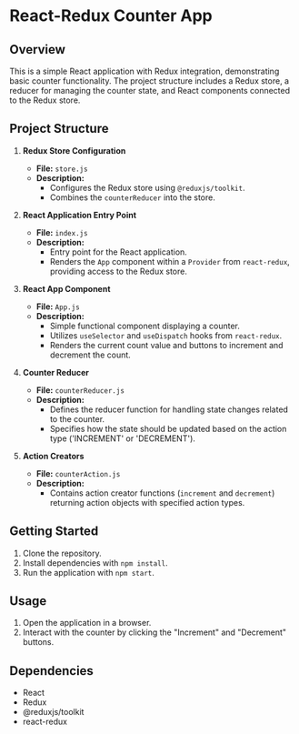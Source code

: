 # React-Redux Counter App

## Overview

This is a simple React application with Redux integration, demonstrating basic counter functionality. The project structure includes a Redux store, a reducer for managing the counter state, and React components connected to the Redux store.

## Project Structure

1. **Redux Store Configuration**

   - **File:** `store.js`
   - **Description:**
     - Configures the Redux store using `@reduxjs/toolkit`.
     - Combines the `counterReducer` into the store.

2. **React Application Entry Point**

   - **File:** `index.js`
   - **Description:**
     - Entry point for the React application.
     - Renders the `App` component within a `Provider` from `react-redux`, providing access to the Redux store.

3. **React App Component**

   - **File:** `App.js`
   - **Description:**
     - Simple functional component displaying a counter.
     - Utilizes `useSelector` and `useDispatch` hooks from `react-redux`.
     - Renders the current count value and buttons to increment and decrement the count.

4. **Counter Reducer**

   - **File:** `counterReducer.js`
   - **Description:**
     - Defines the reducer function for handling state changes related to the counter.
     - Specifies how the state should be updated based on the action type ('INCREMENT' or 'DECREMENT').

5. **Action Creators**
   - **File:** `counterAction.js`
   - **Description:**
     - Contains action creator functions (`increment` and `decrement`) returning action objects with specified action types.

## Getting Started

1. Clone the repository.
2. Install dependencies with `npm install`.
3. Run the application with `npm start`.

## Usage

1. Open the application in a browser.
2. Interact with the counter by clicking the "Increment" and "Decrement" buttons.

## Dependencies

- React
- Redux
- @reduxjs/toolkit
- react-redux
